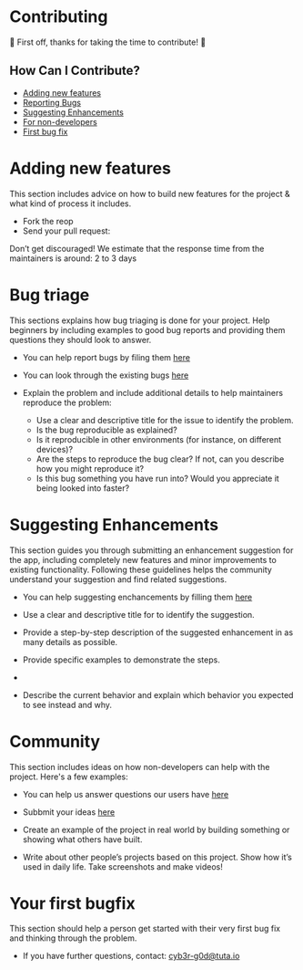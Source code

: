 # Contributing

🎉 First off, thanks for taking the time to contribute! 🎉

## How Can I Contribute?

- [Adding new features](#adding-new-features)
- [Reporting Bugs](#adding-new-features)
- [Suggesting Enhancements](#adding-new-features)
- [For non-developers](#adding-new-features)
- [First bug fix](#adding-new-features)

# Adding new features

This section includes advice on how to build new features for the project & what kind of process it includes. 

* Fork the reop    
* Send your pull request:                  

Don’t get discouraged! We estimate that the response time from the
maintainers is around: 2 to 3 days

# Bug triage

This sections explains how bug triaging is done for your project. Help beginners by including examples to good bug reports and providing them questions they should look to answer. 

* You can help report bugs by filing them [here](https://github.com/CYB3R-G0D/Calculator-app/issues/new/choose)

* You can look through the existing bugs [here](https://github.com/CYB3R-G0D/Calculator-app/issues) 

* Explain the problem and include additional details to help maintainers reproduce the problem:
  * Use a clear and descriptive title for the issue to identify the problem.
  * Is the bug reproducible as explained?   
  * Is it reproducible in other environments (for instance, on different devices)?   
  * Are the steps to reproduce the bug clear? If not, can you describe how you might reproduce it?
  * Is this bug something you have run into? Would you appreciate it being looked into faster?  

# Suggesting Enhancements

This section guides you through submitting an enhancement suggestion for the app, including completely new features and minor improvements to existing functionality. Following these guidelines helps the community understand your suggestion and find related suggestions. 

* You can help suggesting enchancements by filling them [here](https://github.com/CYB3R-G0D/Calculator-app/discussions/categories/ideas)

* Use a clear and descriptive title for to identify the suggestion.

* Provide a step-by-step description of the suggested enhancement in as many details as possible.

* Provide specific examples to demonstrate the steps.
* 
* Describe the current behavior and explain which behavior you expected to see instead and why.

# Community 
This section includes ideas on how non-developers can help with the project. Here's a few examples:

* You can help us answer questions our users have [here](https://github.com/CYB3R-G0D/Calculator-app/discussions/categories/q-a)

* Subbmit your ideas [here](https://github.com/CYB3R-G0D/Calculator-app/discussions/categories/ideas)

* Create an example of the project in real world by building something or
showing what others have built. 

* Write about other people’s projects based on this project. Show how
it’s used in daily life. Take screenshots and make videos!


# Your first bugfix
This section should help a person get started with their very first bug fix and thinking through the problem.

* If you have further questions, contact: cyb3r-g0d@tuta.io
